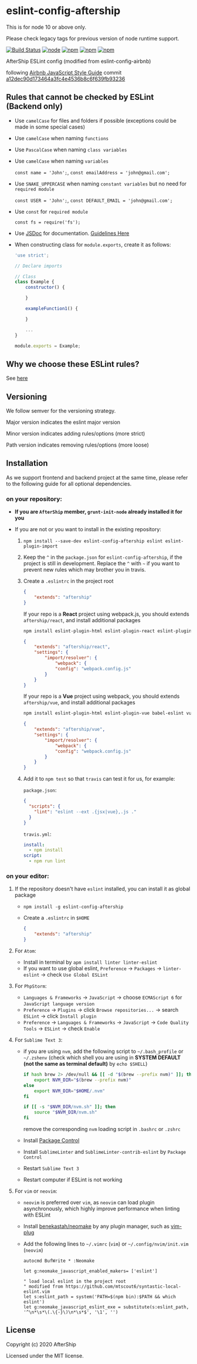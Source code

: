 # eslint-config-aftership

This is for node 10 or above only.

Please check legacy tags for previous version of node runtime support.

[![Build Status](https://travis-ci.org/AfterShip/eslint-config-aftership.svg?branch=master)](https://travis-ci.org/AfterShip/eslint-config-aftership)
[![node](https://img.shields.io/node/v/eslint-config-aftership.svg)]()
[![npm](https://img.shields.io/npm/v/eslint-config-aftership.svg)]()
[![npm](https://img.shields.io/npm/dm/eslint-config-aftership.svg)]()
[![npm](https://img.shields.io/npm/l/eslint-config-aftership.svg)]()

AfterShip ESLint config (modified from eslint-config-airbnb)

following [Airbnb JavaScript Style Guide](https://github.com/airbnb/javascript) commit [a12dec90d173464a3fc4e4536b8c6f639fb93236](https://github.com/airbnb/javascript/tree/a12dec90d173464a3fc4e4536b8c6f639fb93236)

## Rules that cannot be checked by ESLint (Backend only)
* Use `camelCase` for files and folders if possible (exceptions could be made in some special cases)
* Use `camelCase` when naming `functions`
* Use `PascalCase` when naming `class variables`
* Use `camelCase` when naming `variables`

	`const name = 'John';`, `const emailAddress = 'john@gmail.com';`

* Use `SNAKE_UPPERCASE` when naming `constant variables` but no need for `required module`

	`const USER = 'John';`, `const DEFAULT_EMAIL = 'john@gmail.com';`

* Use `const` for `required module`

	`const fs = require('fs');`

* Use [JSDoc](http://usejsdoc.org/) for documentation. [Guidelines Here](https://github.com/AfterShip/jsdoc)
* When constructing class for `module.exports`, create it as follows:

	```javascript
	'use strict';

	// Declare imports

	// Class
	class Example {
		constructor() {

		}

		exampleFunction1() {

		}

		...
	}

	module.exports = Example;
	```

## Why we choose these ESLint rules?
See [here](https://github.com/AfterShip/eslint-config-aftership/blob/master/why-we-choose-these-rules.md)

## Versioning

We follow semver for the versioning strategy.

Major version indicates the eslint major version

Minor version indicates adding rules/options (more strict)

Path version indicates removing rules/options (more loose)

## Installation

As we support frontend and backend project at the same time, please refer to the following guide for all optional dependencies.

### on your repository:
- **If you are `AfterShip` member, `grunt-init-node` already installed it for you**

- If you are not or you want to install in the existing repository:
	1. `npm install --save-dev eslint-config-aftership eslint eslint-plugin-import`

	2. Keep the `^` in the `package.json` for `eslint-config-aftership`, if the project is still in development. Replace the `^` with `~` if you want to prevent new rules which may brother you in travis.

	3. Create a `.eslintrc` in the project root

		```json
		{
			"extends": "aftership"
		}
		```

		If your repo is a **React** project using webpack.js, you should extends `aftership/react`, and install additional packages

		```sh
		npm install eslint-plugin-html eslint-plugin-react eslint-plugin-jsx-a11y babel-eslint eslint-import-resolver-webpack
		```

		```json
		{
			"extends": "aftership/react",
			"settings": {
				"import/resolver": {
					"webpack": {
					"config": "webpack.config.js"
				}
			}
		}
		```

		If your repo is a **Vue** project using webpack, you should extends `aftership/vue`, and install additional packages

		```sh
		npm install eslint-plugin-html eslint-plugin-vue babel-eslint vue-eslint-parser eslint-import-resolver-webpack
		```

		```json
		{
			"extends": "aftership/vue",
			"settings": {
				"import/resolver": {
					"webpack": {
					"config": "webpack.config.js"
				}
			}
		}
		```

	4. Add it to `npm test` so that  `travis` can test it for us, for example:

		`package.json`:
		```json
		{
		  "scripts": {
		    "lint": "eslint --ext .{jsx|vue},.js ."
		  }
		}
		```

		`travis.yml`:
		```yml
		install:
		  - npm install
		script:
		  - npm run lint
		```

### on your editor:
1. If the repository doesn't have `eslint` installed, you can install it as global package
	- `npm install -g eslint-config-aftership`
	- Create a `.eslintrc` in `$HOME`

		```json
		{
			"extends": "aftership"
		}
		```

2. For `Atom`:
	- Install in terminal by `apm install linter linter-eslint`
	- If you want to use global eslint, `Preference` -> `Packages` -> `linter-eslint` -> check `Use Global ESLint`

3. For `PhpStorm`:
	- `Languages & Frameworks` -> `JavaScript` -> choose `ECMAScript 6` for `JavaScript language version`
	- `Preference` -> `Plugins` -> click `Browse repositories...` -> search `ESLint` -> click `Install plugin`
	- `Preference` -> `Languages & Frameworks` -> `JavaScript` -> `Code Quality Tools` -> `ESLint` -> check `Enable`

4. For `Sublime Text 3`:
	- if you are using `nvm`, add the following script to `~/.bash_profile` or `~/.zshenv` (check which shell you are using in **SYSTEM DEFAULT (not the same as terminal default)** by `echo $SHELL`)

		```bash
		if hash brew 2> /dev/null && [[ -d "$(brew --prefix nvm)" ]]; then
			export NVM_DIR="$(brew --prefix nvm)"
		else
			export NVM_DIR="$HOME/.nvm"
		fi

		if [[ -s "$NVM_DIR/nvm.sh" ]]; then
			source "$NVM_DIR/nvm.sh"
		fi
		```

		remove the corresponding `nvm` loading script in `.bashrc` or `.zshrc`

	- Install [Package Control](https://packagecontrol.io/installation)
	- Install `SublimeLinter` and `SublimeLinter-contrib-eslint` by `Package Control`
	- Restart `Sublime Text 3`
	- Restart computer if ESLint is not working

5. For `vim` or `neovim`:
	- `neovim` is preferred over `vim`, as `neovim` can load plugin asynchronously, which highly improve performance when linting with ESLint
	- Install [benekastah/neomake](https://github.com/benekastah/neomake) by any plugin manager, such as [vim-plug](https://github.com/junegunn/vim-plug)
	- Add the following lines to `~/.vimrc` (`vim`) or `~/.config/nvim/init.vim` (`neovim`)

		```
		autocmd BufWrite * :Neomake

		let g:neomake_javascript_enabled_makers= ['eslint']

		" load local eslint in the project root
		" modified from https://github.com/mtscout6/syntastic-local-eslint.vim
		let s:eslint_path = system('PATH=$(npm bin):$PATH && which eslint')
		let g:neomake_javascript_eslint_exe = substitute(s:eslint_path, '^\n*\s*\(.\{-}\)\n*\s*$', '\1', '')
		```

## License
Copyright (c) 2020 AfterShip
 
Licensed under the MIT license.
